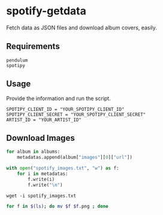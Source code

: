 # spotify-getdata

Fetch data as JSON files and download album covers, easily.

## Requirements
```
pendulum
spotipy
```

## Usage
Provide the information and run the script.
```
SPOTIPY_CLIENT_ID = "YOUR_SPOTIPY_CLIENT_ID"
SPOTIPY_CLIENT_SECRET = "YOUR_SPOTIPY_CLIENT_SECRET"
ARTIST_ID = "YOUR_ARTIST_ID"
```


## Download Images

```python
for album in albums:
    metadatas.append(album["images"][0]["url"])

with open("spotify_images.txt", "w") as f:
    for i in metadatas:
        f.write(i)
        f.write("\n")
```

```
wget -i spotify_images.txt
```
```bash
for f in $(ls); do mv $f $f.png ; done
```
